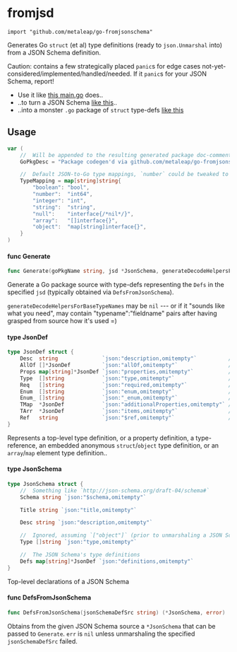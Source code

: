 # fromjsd

    import "github.com/metaleap/go-fromjsonschema"

Generates Go `struct` (et al) type definitions (ready to `json.Unmarshal` into) from a
JSON Schema definition.

Caution: contains a few strategically placed `panic`s for edge cases
not-yet-considered/implemented/handled/needed. If it `panic`s for your JSON
Schema, report!

- Use it like [this main.go](https://github.com/metaleap/zentient/blob/master/zdbg-vsc-proto-gen/main.go) does..
- ..to turn a JSON Schema [like this](https://github.com/Microsoft/vscode-debugadapter-node/blob/master/debugProtocol.json)..
- ..into a monster `.go` package of `struct` type-defs [like this](https://github.com/metaleap/zentient/blob/master/zdbg-vsc/proto/proto.go)

## Usage

```go
var (
	//	Will be appended to the resulting generated package doc-comment summary
	GoPkgDesc = "Package codegen'd via github.com/metaleap/go-fromjsonschema"

	//	Default JSON-to-Go type mappings, `number` could be tweaked to `float64` depending on the use-case at hand
	TypeMapping = map[string]string{
		"boolean": "bool",
		"number":  "int64",
		"integer": "int",
		"string":  "string",
		"null":    "interface{/*nil*/}",
		"array":   "[]interface{}",
		"object":  "map[string]interface{}",
	}
)
```

#### func  Generate

```go
func Generate(goPkgName string, jsd *JsonSchema, generateDecodeHelpersForBaseTypeNames map[string]string) string
```
Generate a Go package source with type-defs representing the `Defs` in the
specified `jsd` (typically obtained via `DefsFromJsonSchema`).

`generateDecodeHelpersForBaseTypeNames` may be `nil` --- or if it "sounds like what you need", may contain "typename":"fieldname" pairs after having grasped from source how it's used =)
#### type JsonDef

```go
type JsonDef struct {
	Desc  string              `json:"description,omitempty"`          // top-level defs
	AllOf []*JsonDef          `json:"allOf,omitempty"`                // tld
	Props map[string]*JsonDef `json:"properties,omitempty"`           // tld
	Type  []string            `json:"type,omitempty"`                 // tld
	Req   []string            `json:"required,omitempty"`             // tld
	Enum  []string            `json:"enum,omitempty"`                 // tld
	Enum_ []string            `json:"_enum,omitempty"`                // prop defs
	TMap  *JsonDef            `json:"additionalProperties,omitempty"` // pd
	TArr  *JsonDef            `json:"items,omitempty"`                // pd
	Ref   string              `json:"$ref,omitempty"`                 // pd or base from allof[0]
}
```

Represents a top-level type definition, or a property definition, a
type-reference, an embedded anonymous `struct`/`object` type definition, or an
`array`/`map` element type definition..

#### type JsonSchema

```go
type JsonSchema struct {
	//	Something like `http://json-schema.org/draft-04/schema#`
	Schema string `json:"$schema,omitempty"`

	Title string `json:"title,omitempty"`

	Desc string `json:"description,omitempty"`

	//	Ignored, assuming `["object"]` (prior to unmarshaling a JSON Schhema, we transform all `\"type\": \"foo\"` into \"type\": [\"foo\"] for now)
	Type []string `json:"type,omitempty"`

	//	The JSON Schema's type definitions
	Defs map[string]*JsonDef `json:"definitions,omitempty"`
}
```

Top-level declarations of a JSON Schema

#### func  DefsFromJsonSchema

```go
func DefsFromJsonSchema(jsonSchemaDefSrc string) (*JsonSchema, error)
```
Obtains from the given JSON Schema source a `*JsonSchema` that can be passed to
`Generate`. `err` is `nil` unless unmarshaling the specified `jsonSchemaDefSrc`
failed.
